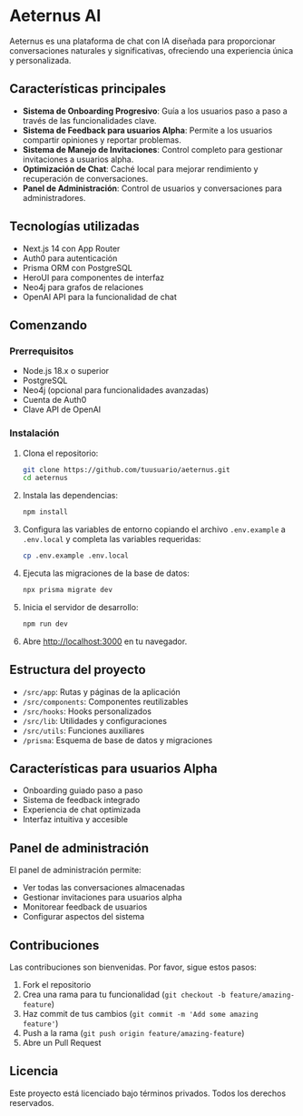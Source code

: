 # Aeternus AI

Aeternus es una plataforma de chat con IA diseñada para proporcionar conversaciones naturales y significativas, ofreciendo una experiencia única y personalizada.

## Características principales

- **Sistema de Onboarding Progresivo**: Guía a los usuarios paso a paso a través de las funcionalidades clave.
- **Sistema de Feedback para usuarios Alpha**: Permite a los usuarios compartir opiniones y reportar problemas.
- **Sistema de Manejo de Invitaciones**: Control completo para gestionar invitaciones a usuarios alpha.
- **Optimización de Chat**: Caché local para mejorar rendimiento y recuperación de conversaciones.
- **Panel de Administración**: Control de usuarios y conversaciones para administradores.

## Tecnologías utilizadas

- Next.js 14 con App Router
- Auth0 para autenticación
- Prisma ORM con PostgreSQL
- HeroUI para componentes de interfaz
- Neo4j para grafos de relaciones
- OpenAI API para la funcionalidad de chat

## Comenzando

### Prerrequisitos

- Node.js 18.x o superior
- PostgreSQL
- Neo4j (opcional para funcionalidades avanzadas)
- Cuenta de Auth0
- Clave API de OpenAI

### Instalación

1. Clona el repositorio:

   ```bash
   git clone https://github.com/tuusuario/aeternus.git
   cd aeternus
   ```

2. Instala las dependencias:

   ```bash
   npm install
   ```

3. Configura las variables de entorno copiando el archivo `.env.example` a `.env.local` y completa las variables requeridas:

   ```bash
   cp .env.example .env.local
   ```

4. Ejecuta las migraciones de la base de datos:

   ```bash
   npx prisma migrate dev
   ```

5. Inicia el servidor de desarrollo:

   ```bash
   npm run dev
   ```

6. Abre [http://localhost:3000](http://localhost:3000) en tu navegador.

## Estructura del proyecto

- `/src/app`: Rutas y páginas de la aplicación
- `/src/components`: Componentes reutilizables
- `/src/hooks`: Hooks personalizados
- `/src/lib`: Utilidades y configuraciones
- `/src/utils`: Funciones auxiliares
- `/prisma`: Esquema de base de datos y migraciones

## Características para usuarios Alpha

- Onboarding guiado paso a paso
- Sistema de feedback integrado
- Experiencia de chat optimizada
- Interfaz intuitiva y accesible

## Panel de administración

El panel de administración permite:

- Ver todas las conversaciones almacenadas
- Gestionar invitaciones para usuarios alpha
- Monitorear feedback de usuarios
- Configurar aspectos del sistema

## Contribuciones

Las contribuciones son bienvenidas. Por favor, sigue estos pasos:

1. Fork el repositorio
2. Crea una rama para tu funcionalidad (`git checkout -b feature/amazing-feature`)
3. Haz commit de tus cambios (`git commit -m 'Add some amazing feature'`)
4. Push a la rama (`git push origin feature/amazing-feature`)
5. Abre un Pull Request

## Licencia

Este proyecto está licenciado bajo términos privados. Todos los derechos reservados.
